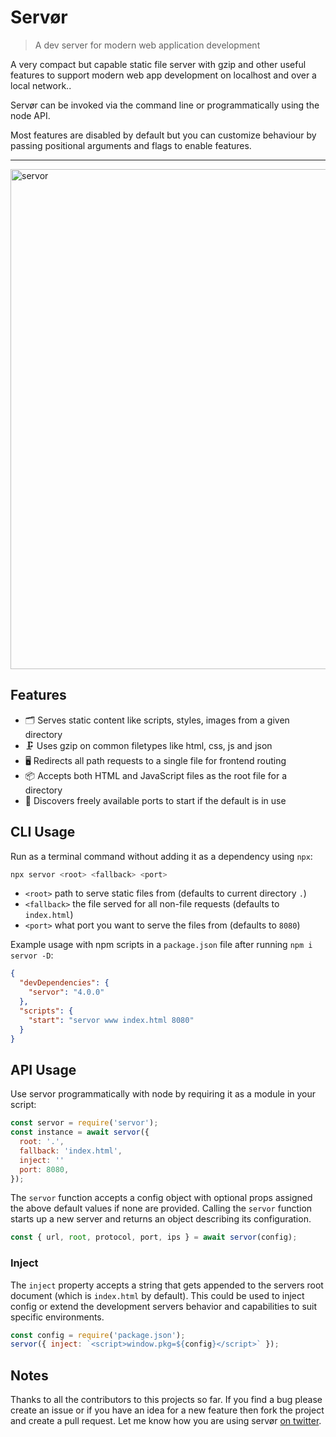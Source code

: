 # Servør

> A dev server for modern web application development

A very compact but capable static file server with gzip and other useful features to support modern web app development on localhost and over a local network..

Servør can be invoked via the command line or programmatically using the node API.



Most features are disabled by default but you can customize behaviour by passing positional arguments and flags to enable features.

<hr>

<img src="https://user-images.githubusercontent.com/1457604/68399629-979e8480-016e-11ea-89b3-0f852a018042.gif" alt="servor" width="800">

## Features

- 🗂 Serves static content like scripts, styles, images from a given directory
- 🗜 Uses gzip on common filetypes like html, css, js and json
- 🖥 Redirects all path requests to a single file for frontend routing
- 📦 Accepts both HTML and JavaScript files as the root file for a directory
- 🔎 Discovers freely available ports to start if the default is in use

## CLI Usage

Run as a terminal command without adding it as a dependency using `npx`:

```s
npx servor <root> <fallback> <port>
```

- `<root>` path to serve static files from (defaults to current directory `.`)
- `<fallback>` the file served for all non-file requests (defaults to `index.html`)
- `<port>` what port you want to serve the files from (defaults to `8080`)

Example usage with npm scripts in a `package.json` file after running `npm i servor -D`:

```json
{
  "devDependencies": {
    "servor": "4.0.0"
  },
  "scripts": {
    "start": "servor www index.html 8080"
  }
}
```

## API Usage

Use servor programmatically with node by requiring it as a module in your script:

```js
const servor = require('servor');
const instance = await servor({
  root: '.',
  fallback: 'index.html',
  inject: ''
  port: 8080,
});
```

The `servor` function accepts a config object with optional props assigned the above default values if none are provided. Calling the `servor` function starts up a new server and returns an object describing its configuration.

```js
const { url, root, protocol, port, ips } = await servor(config);
```

### Inject

The `inject` property accepts a string that gets appended to the servers root document (which is `index.html` by default). This could be used to inject config or extend the development servers behavior and capabilities to suit specific environments.

```js
const config = require('package.json');
servor({ inject: `<script>window.pkg=${config}</script>` });
```

## Notes

Thanks to all the contributors to this projects so far. If you find a bug please create an issue or if you have an idea for a new feature then fork the project and create a pull request. Let me know how you are using servør [on twitter](https://twitter.com/lukejacksonn).
